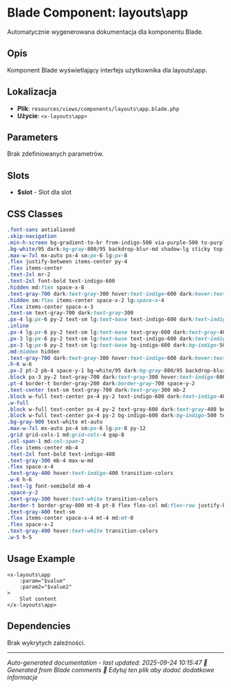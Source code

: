 # Blade Component: layouts\app

Automatycznie wygenerowana dokumentacja dla komponentu Blade.

## Opis
Komponent Blade wyświetlający interfejs użytkownika dla layouts\app.

## Lokalizacja
- **Plik**: `resources/views/components/layouts\app.blade.php`
- **Użycie**: `<x-layouts\app>`

## Parameters
Brak zdefiniowanych parametrów.

## Slots
- **$slot** - Slot dla slot

## CSS Classes
```css
.font-sans antialiased
.skip-navigation
.min-h-screen bg-gradient-to-br from-indigo-500 via-purple-500 to-purple-700 dark:from-gray-900 dark:via-gray-800 dark:to-gray-900
.bg-white/95 dark:bg-gray-800/95 backdrop-blur-md shadow-lg sticky top-0 z-50
.max-w-7xl mx-auto px-4 sm:px-6 lg:px-8
.flex justify-between items-center py-4
.flex items-center
.text-2xl mr-2
.text-2xl font-bold text-indigo-600
.hidden md:flex space-x-8
.text-gray-700 dark:text-gray-300 hover:text-indigo-600 dark:hover:text-indigo-400 font-medium transition-colors link-accessible
.hidden sm:flex items-center space-x-2 lg:space-x-4
.flex items-center space-x-3
.text-sm text-gray-700 dark:text-gray-300
.px-4 lg:px-6 py-2 text-sm lg:text-base text-indigo-600 dark:text-indigo-400 border-2 border-indigo-600 dark:border-indigo-400 rounded-full font-semibold hover:bg-indigo-600 dark:hover:bg-indigo-500 hover:text-white transition-all duration-300
.inline
.px-4 lg:px-6 py-2 text-sm lg:text-base text-gray-600 dark:text-gray-400 border-2 border-gray-600 dark:border-gray-400 rounded-full font-semibold hover:bg-gray-600 dark:hover:bg-gray-500 hover:text-white transition-all duration-300
.px-3 lg:px-6 py-2 text-sm lg:text-base text-indigo-600 dark:text-indigo-400 border-2 border-indigo-600 dark:border-indigo-400 rounded-full font-semibold hover:bg-indigo-600 dark:hover:bg-indigo-500 hover:text-white transition-all duration-300
.px-3 lg:px-6 py-2 text-sm lg:text-base bg-indigo-600 dark:bg-indigo-500 text-white rounded-full font-semibold hover:bg-indigo-700 dark:hover:bg-indigo-600 hover:transform hover:-translate-y-0.5 transition-all duration-300 shadow-md
.md:hidden hidden
.text-gray-700 dark:text-gray-300 hover:text-indigo-600 dark:hover:text-indigo-400
.h-6 w-6
.px-2 pt-2 pb-4 space-y-1 bg-white/95 dark:bg-gray-800/95 backdrop-blur-md rounded-lg shadow-lg mb-4
.block px-3 py-2 text-gray-700 dark:text-gray-300 hover:text-indigo-600 dark:hover:text-indigo-400 hover:bg-indigo-50 dark:hover:bg-indigo-900/20 font-medium rounded-md transition-colors
.pt-4 border-t border-gray-200 dark:border-gray-700 space-y-2
.text-center text-sm text-gray-700 dark:text-gray-300 mb-2
.block w-full text-center px-4 py-2 text-indigo-600 dark:text-indigo-400 border-2 border-indigo-600 dark:border-indigo-400 rounded-full font-semibold hover:bg-indigo-600 dark:hover:bg-indigo-500 hover:text-white transition-all
.w-full
.block w-full text-center px-4 py-2 text-gray-600 dark:text-gray-400 border-2 border-gray-600 dark:border-gray-400 rounded-full font-semibold hover:bg-gray-600 dark:hover:bg-gray-500 hover:text-white transition-all
.block w-full text-center px-4 py-2 bg-indigo-600 dark:bg-indigo-500 text-white rounded-full font-semibold hover:bg-indigo-700 dark:hover:bg-indigo-600 transition-all
.bg-gray-900 text-white mt-auto
.max-w-7xl mx-auto px-4 sm:px-6 lg:px-8 py-12
.grid grid-cols-1 md:grid-cols-4 gap-8
.col-span-1 md:col-span-2
.flex items-center mb-4
.text-2xl font-bold text-indigo-400
.text-gray-300 mb-4 max-w-md
.flex space-x-4
.text-gray-400 hover:text-indigo-400 transition-colors
.w-6 h-6
.text-lg font-semibold mb-4
.space-y-2
.text-gray-300 hover:text-white transition-colors
.border-t border-gray-800 mt-8 pt-8 flex flex-col md:flex-row justify-between items-center
.text-gray-400 text-sm
.flex items-center space-x-4 mt-4 md:mt-0
.flex space-x-2
.text-gray-400 hover:text-white transition-colors
.w-5 h-5
```

## Usage Example
```blade
<x-layouts\app
    :param="$value"
    :param2="$value2"
>
    Slot content
</x-layouts\app>
```

## Dependencies
Brak wykrytych zależności.

---
*Auto-generated documentation - last updated: 2025-09-24 10:15:47*
*🤖 Generated from Blade comments*
*📝 Edytuj ten plik aby dodać dodatkowe informacje*